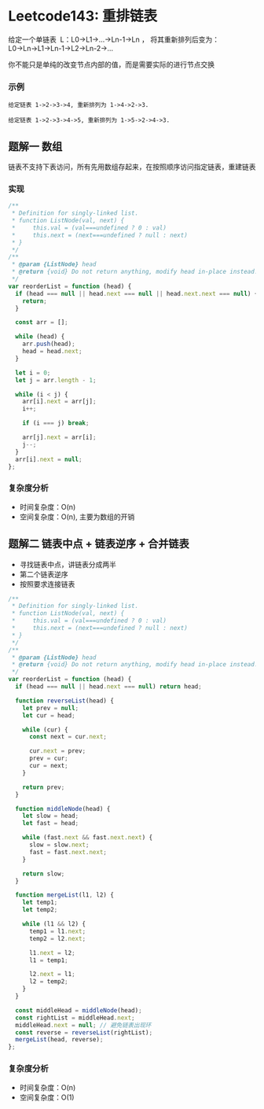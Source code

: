 # Leetcode143: 重排链表

给定一个单链表  L：L0→L1→…→Ln-1→Ln ，
将其重新排列后变为： L0→Ln→L1→Ln-1→L2→Ln-2→…

你不能只是单纯的改变节点内部的值，而是需要实际的进行节点交换

### 示例

```
给定链表 1->2->3->4, 重新排列为 1->4->2->3.
```

```
给定链表 1->2->3->4->5, 重新排列为 1->5->2->4->3.
```

## 题解一 数组

链表不支持下表访问，所有先用数组存起来，在按照顺序访问指定链表，重建链表

### 实现

```js
/**
 * Definition for singly-linked list.
 * function ListNode(val, next) {
 *     this.val = (val===undefined ? 0 : val)
 *     this.next = (next===undefined ? null : next)
 * }
 */
/**
 * @param {ListNode} head
 * @return {void} Do not return anything, modify head in-place instead.
 */
var reorderList = function (head) {
  if (head === null || head.next === null || head.next.next === null) {
    return;
  }

  const arr = [];

  while (head) {
    arr.push(head);
    head = head.next;
  }

  let i = 0;
  let j = arr.length - 1;

  while (i < j) {
    arr[i].next = arr[j];
    i++;

    if (i === j) break;

    arr[j].next = arr[i];
    j--;
  }
  arr[i].next = null;
};
```

### 复杂度分析

- 时间复杂度：O(n)
- 空间复杂度：O(n), 主要为数组的开销

## 题解二 链表中点 + 链表逆序 + 合并链表

- 寻找链表中点，讲链表分成两半
- 第二个链表逆序
- 按照要求连接链表

```js
/**
 * Definition for singly-linked list.
 * function ListNode(val, next) {
 *     this.val = (val===undefined ? 0 : val)
 *     this.next = (next===undefined ? null : next)
 * }
 */
/**
 * @param {ListNode} head
 * @return {void} Do not return anything, modify head in-place instead.
 */
var reorderList = function (head) {
  if (head === null || head.next === null) return head;

  function reverseList(head) {
    let prev = null;
    let cur = head;

    while (cur) {
      const next = cur.next;

      cur.next = prev;
      prev = cur;
      cur = next;
    }

    return prev;
  }

  function middleNode(head) {
    let slow = head;
    let fast = head;

    while (fast.next && fast.next.next) {
      slow = slow.next;
      fast = fast.next.next;
    }

    return slow;
  }

  function mergeList(l1, l2) {
    let temp1;
    let temp2;

    while (l1 && l2) {
      temp1 = l1.next;
      temp2 = l2.next;

      l1.next = l2;
      l1 = temp1;

      l2.next = l1;
      l2 = temp2;
    }
  }

  const middleHead = middleNode(head);
  const rightList = middleHead.next;
  middleHead.next = null; // 避免链表出现环
  const reverse = reverseList(rightList);
  mergeList(head, reverse);
};
```

### 复杂度分析

- 时间复杂度：O(n)
- 空间复杂度：O(1)
